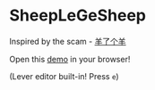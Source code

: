 # SheepLeGeSheep
 
Inspired by the scam - [羊了个羊](https://zh.wikipedia.org/zh-hans/%E7%BE%8A%E4%BA%86%E4%B8%AA%E7%BE%8A)

Open this [demo](https://juicetinliu.github.io/SheepLeGeSheep) in your browser!

(Lever editor built-in! Press `e`)
